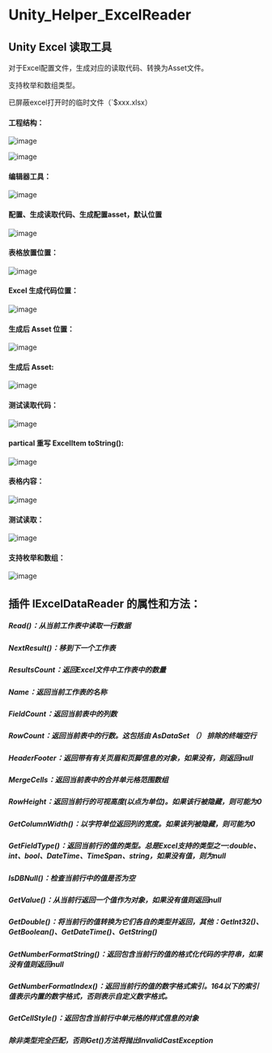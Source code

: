 # Unity_Helper_ExcelReader

## Unity Excel 读取工具

对于Excel配置文件，生成对应的读取代码、转换为Asset文件。

支持枚举和数组类型。

已屏蔽excel打开时的临时文件（`$xxx.xlsx）

#### 工程结构：
![image](https://github.com/user-attachments/assets/c34ac7d2-966f-4578-8309-94f55247d9f1)

![image](https://github.com/user-attachments/assets/b0e50fbd-7117-4350-8682-5de0b217c367)


#### 编辑器工具：
![image](https://github.com/user-attachments/assets/a5bcebac-73db-4f03-be01-bf3f2b93c82c)



#### 配置、生成读取代码、生成配置asset，默认位置
![image](https://github.com/user-attachments/assets/a44968ae-c23d-4f60-bdaa-ee3f7a608554)


#### 表格放置位置：
![image](https://github.com/user-attachments/assets/51244cc3-473e-408d-9b8f-61831f9f5086)



#### Excel 生成代码位置：
![image](https://github.com/user-attachments/assets/034a1213-cbe6-45e0-bdbb-1f16a30adcd5)



#### 生成后 Asset 位置：
![image](https://github.com/user-attachments/assets/3e7792f9-cfe3-4ba8-bb2d-22feeef45779)


#### 生成后 Asset:
![image](https://github.com/user-attachments/assets/ff519f1b-719c-4077-b23e-8c4cf450bdd7)




#### 测试读取代码：
![image](https://github.com/user-attachments/assets/55a43bc5-ed69-42fa-869f-65eacfaf0349)




#### partical 重写 ExcelItem toString():
![image](https://github.com/user-attachments/assets/487cabf5-adf4-4359-b0ef-70863cf6e524)



 
#### 表格内容：
 ![image](https://github.com/user-attachments/assets/21ece7b2-9847-4188-a2af-1f66be12e3ff)



#### 测试读取：
![image](https://github.com/user-attachments/assets/2ae22417-8682-4897-9aa4-623c21760805)



#### 支持枚举和数组：
![image](https://github.com/user-attachments/assets/9e5f0706-16e2-4174-b8b9-5c72817aafcc)




## 插件 IExcelDataReader 的属性和方法：

##### Read()：从当前工作表中读取一行数据
##### NextResult()：移到下一个工作表
##### ResultsCount：返回Excel文件中工作表中的数量
##### Name：返回当前工作表的名称
##### FieldCount：返回当前表中的列数
##### RowCount：返回当前表中的行数。这包括由 AsDataSet （） 排除的终端空行
##### HeaderFooter：返回带有有关页眉和页脚信息的对象，如果没有，则返回null
##### MergeCells：返回当前表中的合并单元格范围数组
##### RowHeight：返回当前行的可视高度(以点为单位)。如果该行被隐藏，则可能为0
##### GetColumnWidth()：以字符单位返回列的宽度。如果该列被隐藏，则可能为0
##### GetFieldType()：返回当前行的值的类型。总是Excel支持的类型之一:double、int、bool、DateTime、TimeSpan、string，如果没有值，则为null
##### IsDBNull()：检查当前行中的值是否为空
##### GetValue()：从当前行返回一个值作为对象，如果没有值则返回null
##### GetDouble()：将当前行的值转换为它们各自的类型并返回，其他：GetInt32()、GetBoolean()、GetDateTime()、GetString()
##### GetNumberFormatString()：返回包含当前行的值的格式化代码的字符串，如果没有值则返回null
##### GetNumberFormatIndex()：返回当前行的值的数字格式索引。164以下的索引值表示内置的数字格式，否则表示自定义数字格式。
##### GetCellStyle()：返回包含当前行中单元格的样式信息的对象
#####       除非类型完全匹配，否则Get()方法将抛出InvalidCastException
